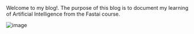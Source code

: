 <style>
  .div1 = {
    background_color = blue
  }
</style>
<body>
<div class = 'div1'>
  Welcome to my blog!. The purpose of this blog is to document my learning of Artificial Intelligence from the Fastai course.

  ![image](https://github.com/user-attachments/assets/99f5ea35-f7a9-4ccf-9a87-96a930b055d7)
</div>
</body>
